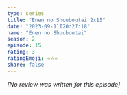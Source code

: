 ```yaml
---
type: series
title: "Enen no Shouboutai 2x15"
date: "2023-09-11T20:27:18"
name: "Enen no Shouboutai"
season: 2
episode: 15
rating: 3
ratingEmoji: ⭐️⭐️⭐️
share: false
---
```


_[No review was written for this episode]_
